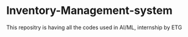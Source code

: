 # Inventory-Management-system
This repositry is having all the codes used in AI/ML, internship by ETG
